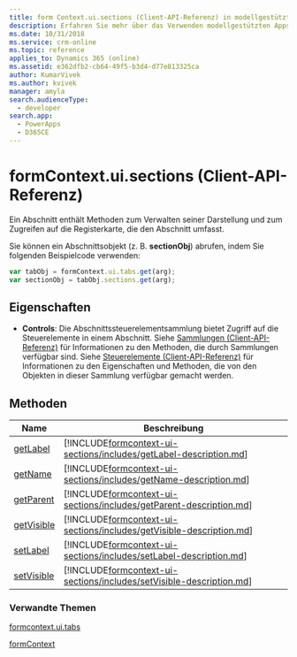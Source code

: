 ```yaml
---
title: form Context.ui.sections (Client-API-Referenz) in modellgestützten Apps| MicrosoftDocs
description: Erfahren Sie mehr über das Verwenden modellgestützten Apps mithilfe von Client-API.
ms.date: 10/31/2018
ms.service: crm-online
ms.topic: reference
applies_to: Dynamics 365 (online)
ms.assetid: e362dfb2-cb64-49f5-b3d4-d77e813325ca
author: KumarVivek
ms.author: kvivek
manager: amyla
search.audienceType:
  - developer
search.app:
  - PowerApps
  - D365CE
---
```

# <a name="formcontextuisections-client-api-reference"></a>formContext.ui.sections (Client-API-Referenz)



Ein Abschnitt enthält Methoden zum Verwalten seiner Darstellung und zum Zugreifen auf die Registerkarte, die den Abschnitt umfasst.

Sie können ein Abschnittsobjekt (z. B. **sectionObj**) abrufen, indem Sie folgenden Beispielcode verwenden:

```JavaScript
var tabObj = formContext.ui.tabs.get(arg);
var sectionObj = tabObj.sections.get(arg);
```

## <a name="properties"></a>Eigenschaften

- **Controls**: Die Abschnittssteuerelementsammlung bietet Zugriff auf die Steuerelemente in einem Abschnitt. Siehe [Sammlungen (Client-API-Referenz)](collections.md) für Informationen zu den Methoden, die durch Sammlungen verfügbar sind. Siehe [Steuerelemente (Client-API-Referenz)](controls.md) für Informationen zu den Eigenschaften und Methoden, die von den Objekten in dieser Sammlung verfügbar gemacht werden.


## <a name="methods"></a>Methoden

|Name | Beschreibung |
|--|--|
|[getLabel](formcontext-ui-sections/getLabel.md)|[!INCLUDE[formcontext-ui-sections/includes/getLabel-description.md](formcontext-ui-sections/includes/getLabel-description.md)]|
|[getName](formcontext-ui-sections/getName.md)|[!INCLUDE[formcontext-ui-sections/includes/getName-description.md](formcontext-ui-sections/includes/getName-description.md)]|
|[getParent](formcontext-ui-sections/getParent.md)|[!INCLUDE[formcontext-ui-sections/includes/getParent-description.md](formcontext-ui-sections/includes/getParent-description.md)]|
|[getVisible](formcontext-ui-sections/getVisible.md)|[!INCLUDE[formcontext-ui-sections/includes/getVisible-description.md](formcontext-ui-sections/includes/getVisible-description.md)]|
|[setLabel](formcontext-ui-sections/setLabel.md)|[!INCLUDE[formcontext-ui-sections/includes/setLabel-description.md](formcontext-ui-sections/includes/setLabel-description.md)]|
|[setVisible](formcontext-ui-sections/setVisible.md)|[!INCLUDE[formcontext-ui-sections/includes/setVisible-description.md](formcontext-ui-sections/includes/setVisible-description.md)]|

### <a name="related-topics"></a>Verwandte Themen

[formcontext.ui.tabs](formcontext-ui-tabs.md)

[formContext](../clientapi-form-context.md)